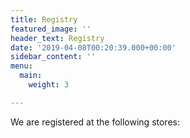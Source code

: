 ```yaml
---
title: Registry
featured_image: ''
header_text: Registry
date: '2019-04-08T00:20:39.000+00:00'
sidebar_content: ''
menu:
  main:
    weight: 3

---
```

We are registered at the following stores: